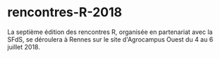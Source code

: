 # rencontres-R-2018
La septième édition des rencontres R, organisée en partenariat avec la SFdS, se déroulera à Rennes sur le site d'Agrocampus Ouest du 4 au 6 juillet 2018.
